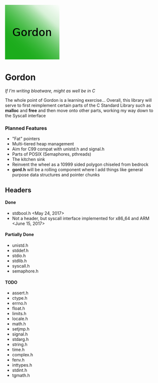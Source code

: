 ![Gordon Logo](dist/logo.png)

# Gordon

*If I'm writing bloatware, might as well be in C*

The whole point of Gordon is a learning exercise...
Overall, this library will serve to first reimplement certain parts of the C Standard Library such as **malloc** and **free** and then move onto other parts, working my way down to the Syscall interface

### Planned Features
-   "Fat" pointers
-   Multi-tiered heap management
-   Aim for C99 compat with unistd.h and signal.h
-   Parts of POSIX (Semaphores, pthreads)
-   The kitchen sink
-   Reinvent the wheel as a 10999 sided polygon chiseled from bedrock
-   **gord.h** will be a rolling component where I add things like general purpose data structures and pointer chunks

## Headers
#### Done
-   stdbool.h <May 24, 2017>
-   Not a header, but syscall interface implemented for x86_64 and ARM <June 15, 2017>

#### Partially Done
-   unistd.h
-   stddef.h
-   stdio.h
-   stdlib.h
-   syscall.h
-   semaphore.h

#### TODO
-   assert.h
-   ctype.h
-   errno.h
-   float.h
-   limits.h
-   locale.h
-   math.h
-   setjmp.h
-   signal.h
-   stdarg.h
-   string.h
-   time.h
-   complex.h
-   fenv.h
-   inttypes.h
-   stdint.h
-   tgmath.h 
